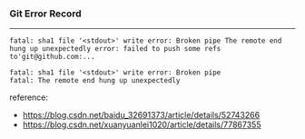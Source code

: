 ### Git Error Record

---

```
fatal: sha1 file '<stdout>' write error: Broken pipe The remote end hung up unexpectedly error: failed to push some refs to'git@github.com:...

fatal: sha1 file '<stdout>' write error: Broken pipe
fatal: The remote end hung up unexpectedly
```

reference:

- https://blog.csdn.net/baidu_32691373/article/details/52743266
- https://blog.csdn.net/xuanyuanlei1020/article/details/77867355

